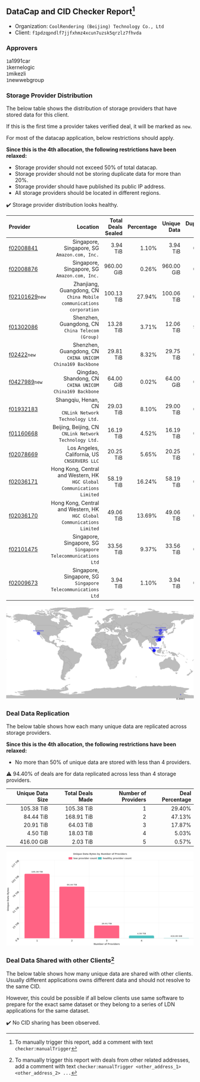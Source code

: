 ## DataCap and CID Checker Report[^1]
 - Organization: `CoolRendering (Beijing) Technology Co., Ltd`
 - Client: `f1pdzqpndlf7jjfxhmz4xcun7uzsk5qrzlz7fhvda`
### Approvers
`1`a1991car<br/>`1`kernelogic<br/>`1`mikezli<br/>`1`newwebgroup

### Storage Provider Distribution
The below table shows the distribution of storage providers that have stored data for this client.

If this is the first time a provider takes verified deal, it will be marked as `new`.

For most of the datacap application, below restrictions should apply.

**Since this is the 4th allocation, the following restrictions have been relaxed:**
 - Storage provider should not exceed 50% of total datacap.
 - Storage provider should not be storing duplicate data for more than 20%.
 - Storage provider should have published its public IP address.
 - All storage providers should be located in different regions.

✔️ Storage provider distribution looks healthy.

| Provider                                                    |                                                                   Location | Total Deals Sealed | Percentage | Unique Data | Duplicate Deals |
| :---------------------------------------------------------- | -------------------------------------------------------------------------: | -----------------: | ---------: | ----------: | --------------: |
| [f02008841](https://filfox.info/en/address/f02008841)       |                            Singapore, Singapore, SG<br/>`Amazon.com, Inc.` |           3.94 TiB |      1.10% |    3.94 TiB |           0.00% |
| [f02008876](https://filfox.info/en/address/f02008876)       |                            Singapore, Singapore, SG<br/>`Amazon.com, Inc.` |         960.00 GiB |      0.26% |  960.00 GiB |           0.00% |
| [f02101629](https://filfox.info/en/address/f02101629)`new`  |     Zhanjiang, Guangdong, CN<br/>`China Mobile communications corporation` |         100.13 TiB |     27.94% |  100.06 TiB |           0.06% |
| [f01302086](https://filfox.info/en/address/f01302086)       |                        Shenzhen, Guangdong, CN<br/>`China Telecom (Group)` |          13.28 TiB |      3.71% |   12.06 TiB |           9.18% |
| [f02422](https://filfox.info/en/address/f02422)`new`        |               Shenzhen, Guangdong, CN<br/>`CHINA UNICOM China169 Backbone` |          29.81 TiB |      8.32% |   29.75 TiB |           0.21% |
| [f0427989](https://filfox.info/en/address/f0427989)`new`    |                 Qingdao, Shandong, CN<br/>`CHINA UNICOM China169 Backbone` |          64.00 GiB |      0.02% |   64.00 GiB |           0.00% |
| [f01932183](https://filfox.info/en/address/f01932183)       |                   Shangqiu, Henan, CN<br/>`CNLink Network Technology Ltd.` |          29.03 TiB |      8.10% |   29.00 TiB |           0.11% |
| [f01160668](https://filfox.info/en/address/f01160668)       |                  Beijing, Beijing, CN<br/>`CNLink Network Technology Ltd.` |          16.19 TiB |      4.52% |   16.19 TiB |           0.00% |
| [f02078669](https://filfox.info/en/address/f02078669)       |                            Los Angeles, California, US<br/>`CNSERVERS LLC` |          20.25 TiB |      5.65% |   20.25 TiB |           0.00% |
| [f02036171](https://filfox.info/en/address/f02036171)       | Hong Kong, Central and Western, HK<br/>`HGC Global Communications Limited` |          58.19 TiB |     16.24% |   58.19 TiB |           0.00% |
| [f02036170](https://filfox.info/en/address/f02036170)       | Hong Kong, Central and Western, HK<br/>`HGC Global Communications Limited` |          49.06 TiB |     13.69% |   49.06 TiB |           0.00% |
| [f02101475](https://filfox.info/en/address/f02101475)       |            Singapore, Singapore, SG<br/>`Singapore Telecommunications Ltd` |          33.56 TiB |      9.37% |   33.56 TiB |           0.00% |
| [f02009673](https://filfox.info/en/address/f02009673)       |            Singapore, Singapore, SG<br/>`Singapore Telecommunications Ltd` |           3.94 TiB |      1.10% |    3.94 TiB |           0.00% |

<img src="https://raw.githubusercontent.com/data-preservation-programs/filplus-checker-assets/main/filecoin-project/filecoin-plus-large-datasets/issues/1844/1681796841216.png"/>

### Deal Data Replication
The below table shows how each many unique data are replicated across storage providers.


**Since this is the 4th allocation, the following restrictions have been relaxed:**
- No more than 50% of unique data are stored with less than 4 providers.

⚠️ 94.40% of deals are for data replicated across less than 4 storage providers.

| Unique Data Size | Total Deals Made | Number of Providers | Deal Percentage |
| ---------------: | ---------------: | ------------------: | --------------: |
|       105.38 TiB |       105.38 TiB |                   1 |          29.40% |
|        84.44 TiB |       168.91 TiB |                   2 |          47.13% |
|        20.91 TiB |        64.03 TiB |                   3 |          17.87% |
|         4.50 TiB |        18.03 TiB |                   4 |           5.03% |
|       416.00 GiB |         2.03 TiB |                   5 |           0.57% |

<img src="https://raw.githubusercontent.com/data-preservation-programs/filplus-checker-assets/main/filecoin-project/filecoin-plus-large-datasets/issues/1844/1681796842268.png"/>

### Deal Data Shared with other Clients[^3]
The below table shows how many unique data are shared with other clients.
Usually different applications owns different data and should not resolve to the same CID.

However, this could be possible if all below clients use same software to prepare for the exact same dataset or they belong to a series of LDN applications for the same dataset.

✔️ No CID sharing has been observed.

[^1]: To manually trigger this report, add a comment with text `checker:manualTrigger`

[^2]: Deals from those addresses are combined into this report as they are specified with `checker:manualTrigger`

[^3]: To manually trigger this report with deals from other related addresses, add a comment with text `checker:manualTrigger <other_address_1> <other_address_2> ...`
